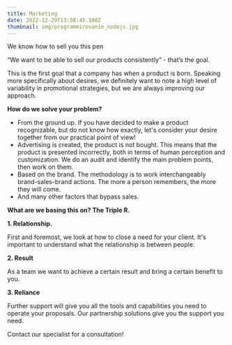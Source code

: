 ```yaml
---
title: Marketing
date: 2022-12-29T13:58:45.100Z
thumbnail: img/programmirovanie_nodejs.jpg
---
```

We know how to sell you this pen



“We want to be able to sell our products consistently” - that’s the goal.



This is the first goal that a company has when a product is born. Speaking more specifically about desires, we definitely want to note a high level of variability in promotional strategies, but we are always improving our approach. 



**How do we solve your problem?**



* From the ground up. If you have decided to make a product recognizable, but do not know how exactly, let's consider your desire together from our practical point of view!
* Advertising is created, the product is not bought. This means that the product is presented incorrectly, both in terms of human perception and customization. We do an audit and identify the main problem points, then work on them. 
* Based on the brand. The methodology is to work interchangeably brand-sales-brand actions. The more a person remembers, the more they will come. 
* And many other factors that bypass sales.



**What are we basing this on? The Triple R.**



**1. Relationship.** 

First and foremost, we look at how to close a need for your client. It's important to understand what the relationship is between people. 



**2. Result**

As a team we want to achieve a certain result and bring a certain benefit to you.



**3. Reliance**

Further support will give you all the tools and capabilities you need to operate your proposals. Our partnership solutions give you the support you need.



Contact our specialist for a consultation!